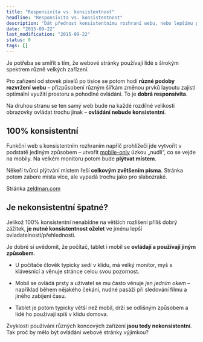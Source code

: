```yaml
---
title: "Responsivita vs. konsistentnost"
headline: "Responsivita vs. konsistentnost"
description: "Dát přednost konsistentnímu rozhraní webu, nebo lepšímu přizpůsobení různým zařízením?"
date: "2015-09-22"
last_modification: "2015-09-22"
status: 0
tags: []
---
```


Je potřeba se smířit s tím, že webové stránky používají lidé s širokým spektrem různě velkých zařízení.

Pro zařízení od stovek pixelů po tisíce se potom hodí **různé podoby rozvržení webu** – přizpůsobení různým šířkám změnou prvků layoutu zajistí optimální využití prostoru a pohodlné ovládání. To je **dobrá responsivita**.

Na druhou stranu se ten samý web bude na každé rozdílné velikosti obrazovky ovládat trochu jinak – **ovládání nebude konsistentní**.

## 100% konsistentní

Funkční web s konsistentním rozhraním napříč prohlížeči jde vytvořit v podstatě jediným způsobem – utvořit [mobile-only](/mobile-first#mobile-only) úzkou „nudli“, co se vejde na mobily. Na velkém monitoru potom bude **plýtvat místem**.

Někeří tvůrci plýtvání místem řeší **celkovým zvětšením písma**. Stránka potom zabere místa více, ale vypadá trochu jako pro slabozraké.

  Stránka [zeldman.com](http://www.zeldman.com/)

## Je nekonsistentní špatné?

Jelikož 100% konsistentní nenabídne na větších rozlišení příliš dobrý zážitek, **je nutné konsistentnost oželet** ve jménu lepší ovladatelnosti/přehlednosti.

Je dobré si uvědomit, že počítač, tablet i mobil se **ovládají a používají jiným způsobem**.

  - U počítače člověk typicky sedí v klidu, má velký monitor, myš s klávesnicí a věnuje stránce celou svou pozornost.

  - Mobil se ovládá prsty a uživatel se mu často věnuje *jen jedním okem* – například během nějakého čekání, nudné pasáži při sledování filmu a jiného zabíjení času.

  - Tablet je potom typicky větší než mobil, drží se odlišným způsobem a lidé ho používají spíš v klidu domova.

Zvyklosti používání různých koncových zařízení **jsou tedy nekonsistentní**. Tak proč by mělo být ovládání webové stránky výjimkou?